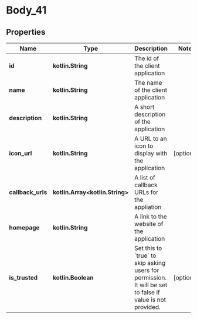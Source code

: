 
# Body_41

## Properties
Name | Type | Description | Notes
------------ | ------------- | ------------- | -------------
**id** | **kotlin.String** | The id of the client application | 
**name** | **kotlin.String** | The name of the client application | 
**description** | **kotlin.String** | A short description of the application | 
**icon_url** | **kotlin.String** | A URL to an icon to display with the application |  [optional]
**callback_urls** | **kotlin.Array&lt;kotlin.String&gt;** | A list of callback URLs for the appliation | 
**homepage** | **kotlin.String** | A link to the website of the application | 
**is_trusted** | **kotlin.Boolean** | Set this to &#x60;true&#x60; to skip asking users for permission. It will be set to false if value is not provided. |  [optional]



